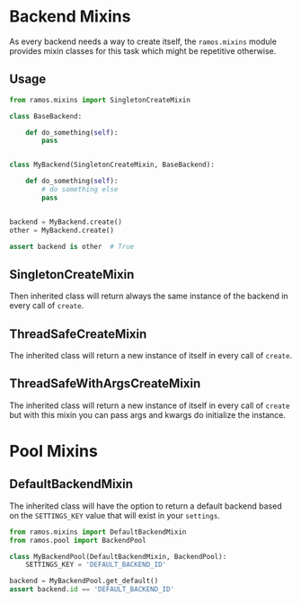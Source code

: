 Backend Mixins
==============

As every backend needs a way to create itself, the `ramos.mixins` module
provides mixin classes for this task which might be repetitive otherwise.

Usage
-----

```python
from ramos.mixins import SingletonCreateMixin

class BaseBackend:

    def do_something(self):
        pass


class MyBackend(SingletonCreateMixin, BaseBackend):

    def do_something(self):
        # do something else
        pass


backend = MyBackend.create()
other = MyBackend.create()

assert backend is other  # True
```


SingletonCreateMixin
--------------------

Then inherited class will return always the same instance of the backend in
every call of `create`.


ThreadSafeCreateMixin
---------------------

The inherited class will return a new instance of itself in every call of
`create`.

ThreadSafeWithArgsCreateMixin
-----------------------------

The inherited class will return a new instance of itself in every call of
`create` but with this mixin you can pass args and kwargs do initialize the instance.

Pool Mixins
===========

DefaultBackendMixin
-------------------

The inherited class will have the option to return a default backend based on
the `SETTINGS_KEY` value that will exist in your `settings`.

```python
from ramos.mixins import DefaultBackendMixin
from ramos.pool import BackendPool

class MyBackendPool(DefaultBackendMixin, BackendPool):
    SETTINGS_KEY = 'DEFAULT_BACKEND_ID'

backend = MyBackendPool.get_default()
assert backend.id == 'DEFAULT_BACKEND_ID'
```
